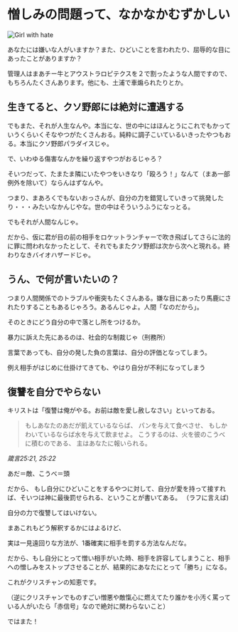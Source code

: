 # 憎しみの問題って、なかなかむずかしい

![Girl with hate](/static/images/blog/asmrchurch_little_girl_face_with_grimace_and_anger_darkness_e53a3db3-da22-4e3a-b086-c1f44316e05e.png)

あなたには嫌いな人がいますか？また、ひどいことを言われたり、屈辱的な目にあったことがありますか？

管理人はまあチー牛とアウストラロピテクスを２で割ったような人間ですので、もちろんたくさんあります。他にも、土浦で車煽られたりとか。

## 生きてると、クソ野郎には絶対に遭遇する

でもまた、それが人生なんや。本当にな、世の中にはほんとうにこれでもかっていうくらいくそなやつがたくさんおる。純粋に調子こいているいきったやつもおる。本当にクソ野郎パラダイスじゃ。

で、いわゆる傷害なんかを繰り返すやつがおるじゃろ？

そいつだって、たまたま隣にいたやつをいきなり「殴ろう！」なんて（まあ一部例外を除いて）ならんはずなんや。

つまり、まあろくでもないおっさんが、自分の力を錯覚していきって挑発したり・・・みたいなかんじやな。世の中はそういうふうになっとる。

でもそれが人間なんじゃ。

だから、仮に君が目の前の相手をロケットランチャーで吹き飛ばしてさらに法的に罪に問われなかったとして、それでもまたクソ野郎は次から次へと現れる。終わりなきバイオハザードじゃ。

## うん、で何が言いたいの？

つまり人間関係でのトラブルや衝突もたくさんある。嫌な目にあったり馬鹿にされたりすることもあるじゃろう。あるんじゃよ。人間「なのだから」。

そのときにどう自分の中で落とし所をつけるか。

暴力に訴えた先にあるのは、社会的な制裁じゃ（刑務所）

言葉であっても、自分の発した負の言葉は、自分の評価となってしまう。

例え相手がはじめに仕掛けてきても、やはり自分が不利になってしまう

## 復讐を自分でやらない

キリストは「復讐は俺がやる。お前は敵を愛し赦しなさい」といっておる。

> もしあなたのあだが飢えているならば、
> パンを与えて食べさせ、
> もしかわいているならば水を与えて飲ませよ。
> こうするのは、火を彼のこうべに積むのである、
> 主はあなたに報いられる。

*箴言25:21, 25:22*


あだ＝敵、こうべ＝頭

だから、
もし自分にひどいことをするやつに対して、自分が愛を持って接すれば、そいつは神に最後罰せられる、ということが書いてある。 （ラフに言えば)


自分の力で復讐してはいけない。

まあこれもどう解釈するかにはよるけど、

実は一見遠回りな方法が、1番確実に相手を罰する方法なんだな。


だから、もし自分にとって憎い相手がいた時、相手を許容してしまうこと、相手への憎しみをストップさせることが、結果的にあなたにとって「勝ち」になる。

これがクリスチャンの知恵です。

（逆にクリスチャンでものすごい憎悪や敵愾心に燃えてたり誰かを小汚く罵っている人がいたら「赤信号」なので絶対に関わらないこと）

ではまた！
